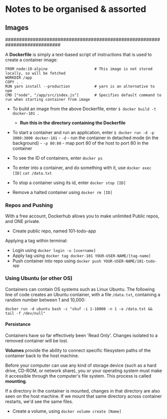 # Notes to be organised & assorted
## Images



############################################################################

A **Dockerfile** is simply a text-based script of instructions that is used to create a container image:

```
FROM node:10-alpine						# This image is not stored locally, so will be fetched
WORKDIR /app
COPY . .
RUN yarn install --production			# yarn is an alternative to npm
CMD ["node", "/app/src/index.js"]		# Specifies default command to run when starting container from image
```

- To build an image from the above Dockerfile, enter `$ docker build -t docker-101 .`
	- **Run this in the directory containing the Dockerfile**
- To start a container and run an application, enter `$ docker run -d -p 3000:3000 docker-101`
		- `-d` - run the container in detached mode (in the background)
		- `-p 80:80` - map port 80 of the host to port 80 in the container

- To see the ID of containers, enter `docker ps`
- To enter into a container, and do something with it, use `docker exec [ID]` `cat /data.txt`
- To stop a container using its id, enter `docker stop [ID]`
- Remove a halted container using `docker rm [ID]`


### Repos and Pushing
With a free account, Dockerhub allows you to make unlimited Public repos, and ONE private.

- Create public repo, named 101-todo-app

Applying a tag within terminal:

- Login using `docker login -u [username]`
- Apply tag using `docker tag docker-101 YOUR-USER-NAME/[tag-name]`
- Push container into repo using `docker push YOUR-USER-NAME/101-todo-app`

### Using Ubuntu (or other OS)
Containers can contain OS systems such as Linux Ubuntu. The following line of code creates an Ubuntu container, with a file `/data.txt`, containing a random number between 1 and 10,000:

`docker run -d ubuntu bash -c "shuf -i 1-10000 -n 1 -o /data.txt && tail -f /dev/null"`


#### Persistance
Containers have so far effectively been 'Read Only'. Changes isolated to a removed container will be lost.

**Volumes** provide the ability to connect specific filesystem paths of the container back to the host machine.

Before your computer can use any kind of storage device (such as a hard drive, CD-ROM, or network share), you or your operating system must make it accessible through the computer's file system. This process is called **mounting**.

If a directory in the container is mounted, changes in that directory are also seen on the host machine. If we mount that same directory across container restarts, we'd see the same files.

- Create a volume, using `docker volume create [Name]`
